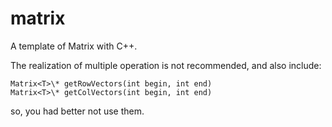 matrix
======

A template of Matrix with C++.

The realization of multiple operation is not recommended, and also include:

    Matrix<T>\* getRowVectors(int begin, int end)
    Matrix<T>\* getColVectors(int begin, int end)
    
so, you had better not use them.
